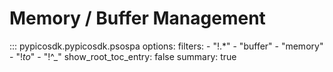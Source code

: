 <!-- Copyright (C) 2018-2022 Pico Technology Ltd. See LICENSE file for terms. -->
# Memory / Buffer Management

::: pypicosdk.pypicosdk.psospa
    options:
        filters:
        - "!.*"
        - "buffer"
        - "memory"
        - "!_to_"
        - "!^_"
        show_root_toc_entry: false
        summary: true